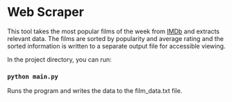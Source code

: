 # Web Scraper
This tool takes the most popular films of the week from [IMDb](https://www.imdb.com/chart/moviemeter/?ref_=nv_mv_mpm) and extracts relevant data. The films are sorted by popularity and average rating and the sorted information is written to a separate output file for accessible viewing.<br />

In the project directory, you can run:

### `python main.py`

Runs the program and writes the data to the film_data.txt file.